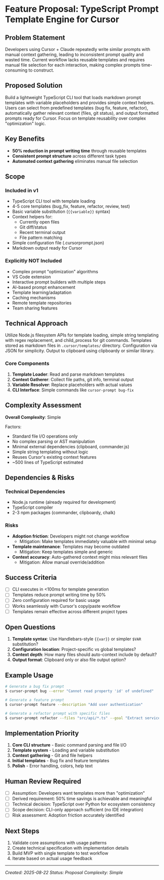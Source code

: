 # Feature Proposal: TypeScript Prompt Template Engine for Cursor

## Problem Statement
Developers using Cursor + Claude repeatedly write similar prompts with manual context gathering, leading to inconsistent prompt quality and wasted time. Current workflow lacks reusable templates and requires manual file selection for each interaction, making complex prompts time-consuming to construct.

## Proposed Solution
Build a lightweight TypeScript CLI tool that loads markdown prompt templates with variable placeholders and provides simple context helpers. Users can select from predefined templates (bug fix, feature, refactor), automatically gather relevant context (files, git status), and output formatted prompts ready for Cursor. Focus on template reusability over complex "optimization" logic.

## Key Benefits
- **50% reduction in prompt writing time** through reusable templates
- **Consistent prompt structure** across different task types
- **Automated context gathering** eliminates manual file selection

## Scope

### Included in v1
- TypeScript CLI tool with template loading
- 4-5 core templates (bug_fix, feature, refactor, review, test)
- Basic variable substitution (`{{variable}}` syntax)
- Context helpers for:
  - Currently open files
  - Git diff/status
  - Recent terminal output
  - File pattern matching
- Simple configuration file (.cursorprompt.json)
- Markdown output ready for Cursor

### Explicitly NOT Included
- Complex prompt "optimization" algorithms
- VS Code extension
- Interactive prompt builders with multiple steps
- AI-based prompt enhancement
- Template learning/adaptation
- Caching mechanisms
- Remote template repositories
- Team sharing features

## Technical Approach
Utilize Node.js filesystem APIs for template loading, simple string templating with regex replacement, and child_process for git commands. Templates stored as markdown files in `.cursor/templates/` directory. Configuration via JSON for simplicity. Output to clipboard using clipboardy or similar library.

### Core Components
1. **Template Loader**: Read and parse markdown templates
2. **Context Gatherer**: Collect file paths, git info, terminal output
3. **Variable Resolver**: Replace placeholders with actual values
4. **CLI Interface**: Simple commands like `cursor-prompt bug-fix`

## Complexity Assessment
**Overall Complexity**: Simple

Factors:
- Standard file I/O operations only
- No complex parsing or AST manipulation
- Minimal external dependencies (clipboard, commander.js)
- Simple string templating without logic
- Reuses Cursor's existing context features
- ~500 lines of TypeScript estimated

## Dependencies & Risks

### Technical Dependencies
- Node.js runtime (already required for development)
- TypeScript compiler
- 2-3 npm packages (commander, clipboardy, chalk)

### Risks
- **Adoption friction**: Developers might not change workflow
  - Mitigation: Make templates immediately valuable with minimal setup
- **Template maintenance**: Templates may become outdated
  - Mitigation: Keep templates simple and generic
- **Context accuracy**: Auto-gathered context might miss relevant files
  - Mitigation: Allow manual override/addition

## Success Criteria
- [ ] CLI executes in <100ms for template generation
- [ ] Templates reduce prompt writing time by 50%
- [ ] Zero configuration required for basic usage
- [ ] Works seamlessly with Cursor's copy/paste workflow
- [ ] Templates remain effective across different project types

## Open Questions
1. **Template syntax**: Use Handlebars-style `{{var}}` or simpler `$VAR` substitution?
2. **Configuration location**: Project-specific vs global templates?
3. **Context depth**: How many files should auto-context include by default?
4. **Output format**: Clipboard only or also file output option?

## Example Usage
```bash
# Generate a bug fix prompt
$ cursor-prompt bug --error "Cannot read property 'id' of undefined"

# Generate a feature prompt
$ cursor-prompt feature --description "Add user authentication"

# Generate a refactor prompt with specific files
$ cursor-prompt refactor --files "src/api/*.ts" --goal "Extract service layer"
```

## Implementation Priority
1. **Core CLI structure** - Basic command parsing and file I/O
2. **Template system** - Loading and variable substitution
3. **Context gathering** - Git and file helpers
4. **Initial templates** - Bug fix and feature templates
5. **Polish** - Error handling, colors, help text

## Human Review Required
- [ ] Assumption: Developers want templates more than "optimization"
- [ ] Derived requirement: 50% time savings is achievable and meaningful
- [ ] Technical decision: TypeScript over Python for ecosystem consistency
- [ ] Scope decision: CLI-only approach sufficient (no IDE integration)
- [ ] Risk assessment: Adoption friction accurately identified

## Next Steps
1. Validate core assumptions with usage patterns
2. Create technical specification with implementation details
3. Build MVP with single template to test workflow
4. Iterate based on actual usage feedback

---
*Created: 2025-08-22*
*Status: Proposal*
*Complexity: Simple*